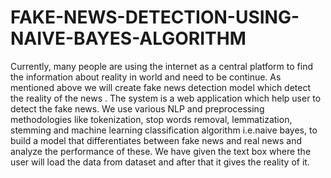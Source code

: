 # FAKE-NEWS-DETECTION-USING-NAIVE-BAYES-ALGORITHM
Currently, many people are using the internet as a central platform to find the information about reality in world and need to be continue. As mentioned above we will create fake news detection model which detect the reality of the news . The system is a web application which help user to detect the fake news. We use various NLP and preprocessing methodologies like tokenization, stop words removal, lemmatization, stemming and machine learning classification algorithm i.e.naive bayes, to build a model that differentiates between fake news and real news and analyze the performance of these. We have given the text box where the user will load the data from dataset and after that it gives the reality of it.

